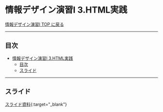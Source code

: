 # 情報デザイン演習I 3.HTML実践

[情報デザイン演習I TOP に戻る](./index.md)

---

## 目次

- [情報デザイン演習I 3.HTML実践](#情報デザイン演習i-3html実践)
  - [目次](#目次)
  - [スライド](#スライド)

---

## スライド

[スライド資料](./id_03slide.pdf){:target="_blank"}

<!--
2回目を終わってのメモ
## 教科書前提でいいので
- chapter1の説明
- 旧教科書で使えるところの説明
- ブラウザとレンダリングエンジンは説明しておきたいな
- ベンダープレフィックスも

## 教科書外
- コンテンツモデル https://kisopro.net/blog/programming/content-model/
- セマンティック https://zenn.dev/simizunomoto/articles/792b0988039496

は、軽く触れて6回目へ

## 画像についての説明が足りてない
- 画像についてしっかりやろう(ラスター・ベクター、可逆圧縮・非可逆圧縮、形式の特徴)
- パスも
- ページ内リンク(id), ページ外リンク
- Photoshopでの書き出しやりたいな
- XDからの書き出しやりたいな



-->
